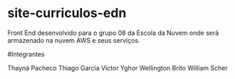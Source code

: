 # site-curriculos-edn
Front End desenvolvido para o grupo 08 da Escola da Nuvem onde será armazenado na nuvem AWS e seus serviços.

#Integrantes

Thayná Pacheco
Thiago Garcia
Victor Yghor
Wellington Brito
William Scher
